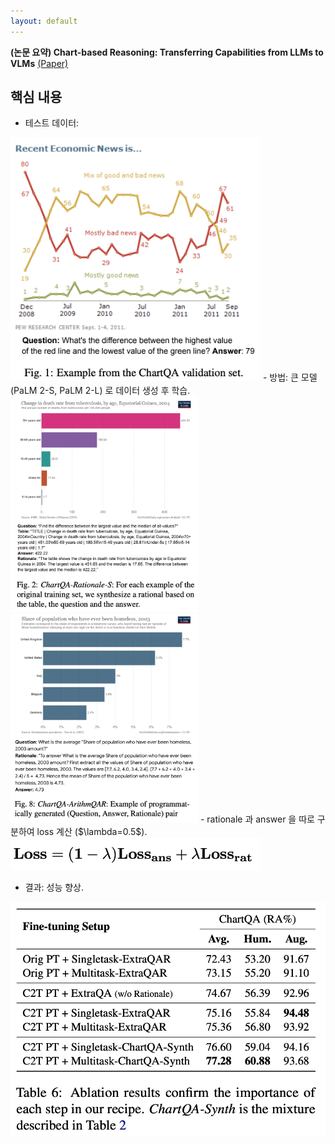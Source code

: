 ```yaml
---
layout: default
---
```


**(논문 요약) Chart-based Reasoning: Transferring Capabilities from LLMs to VLMs** [(Paper)](https://arxiv.org/pdf/2403.12596.pdf)

## 핵심 내용
- 테스트 데이터:  
<img src="./data/papers/chart-based-reasoning/chartqa.png" width="400" />
- 방법: 큰 모델 (PaLM 2-S, PaLM 2-L) 로 데이터 생성 후 학습.  
<img src="./data/papers/chart-based-reasoning/rationale.png" width="300" />  <img src="./data/papers/chart-based-reasoning/arithmatic.png" width="300" />
  - rationale 과 answer 을 따로 구분하여 loss 계산 ($\lambda=0.5$).  
<img src="./data/papers/chart-based-reasoning/loss.png" width="400" />

- 결과: 성능 향상.  
<img src="./data/papers/chart-based-reasoning/result.png" width="600" />
